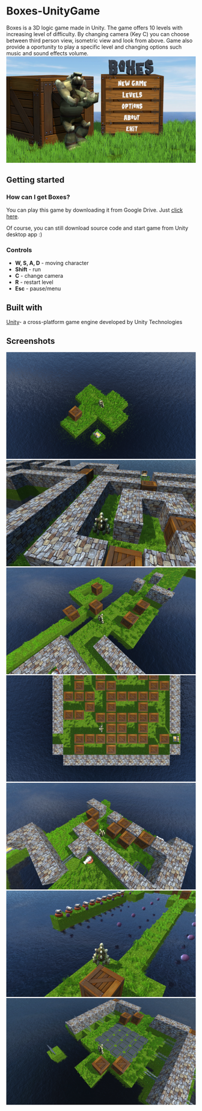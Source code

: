 # Boxes-UnityGame
Boxes is a 3D logic game made in Unity. The game offers 10 levels with increasing level of difficulty. By changing camera (Key C) you can choose between third person view, isometric view and look from above. Game also provide a oportunity to play a specific level and changing options such music and sound effects volume.
![Menu](Screenshots/menu.png)

## Getting started

### How can I get Boxes?
You can play this game by downloading it from Google Drive. Just [click here](https://drive.google.com/open?id=1HAo2EgMldjhUnpVM7s-_T8ATFYAG-8p0).

Of course, you can still download source code and start game from Unity desktop app :)

### Controls
- **W, S, A, D** - moving character
- **Shift** - run
- **C** - change camera
- **R** - restart level
- **Esc** - pause/menu

## Built with
[Unity](https://unity3d.com/)- a cross-platform game engine developed by Unity Technologies

## Screenshots
![image6](Screenshots/screen6.png)
![image1](Screenshots/screen1.png)
![image2](Screenshots/screen2.png)
![image3](Screenshots/screen3.png)
![image4](Screenshots/screen4.png)
![image5](Screenshots/screen5.png)
![image7](Screenshots/screen7.png)

